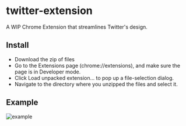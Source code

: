 twitter-extension
=================

A WIP Chrome Extension that streamlines Twitter's design.

Install
-------------

* Download the zip of files
* Go to the Extensions page (chrome://extensions), and make sure the page is in Developer mode.
* Click Load unpacked extension… to pop up a file-selection dialog.
* Navigate to the directory where you unzipped the files and select it.

Example
-------------

![example](http://i.imgur.com/dggvtkw.png)
